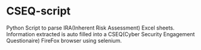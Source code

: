 # CSEQ-script

Python Script to parse IRA(Inherent Risk Assessment) Excel sheets. Information extracted is auto filled into a CSEQ(Cyber Security Engagement Questionaire) FireFox browser using selenium. 
